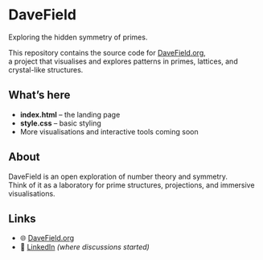 # DaveField

Exploring the hidden symmetry of primes.

This repository contains the source code for [DaveField.org](https://davefield.org),  
a project that visualises and explores patterns in primes, lattices, and crystal-like structures.

## What’s here
- **index.html** – the landing page
- **style.css** – basic styling
- More visualisations and interactive tools coming soon

## About
DaveField is an open exploration of number theory and symmetry.  
Think of it as a laboratory for prime structures, projections, and immersive visualisations.

## Links
- 🌐 [DaveField.org](https://davefield.org)
- 💬 [LinkedIn](https://www.linkedin.com/) *(where discussions started)*

